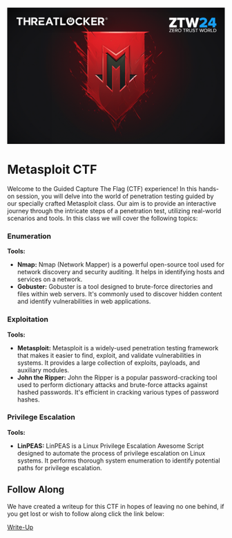 ![ThreatLocker Metasploit Banner](../Assets/Metasploit_CTF/metasploit_header_600x375.png)

# Metasploit CTF

Welcome to the Guided Capture The Flag (CTF) experience! In this hands-on
session, you will delve into the world of penetration testing guided by our
specially crafted Metasploit class. Our aim is to provide an interactive journey
through the intricate steps of a penetration test, utilizing real-world scenarios
and tools. In this class we will cover the following topics:

### Enumeration

**Tools:**

- **Nmap:** Nmap (Network Mapper) is a powerful open-source tool used for
  network discovery and security auditing. It helps in identifying hosts and
  services on a network.
- **Gobuster:** Gobuster is a tool designed to brute-force directories and files
  within web servers. It's commonly used to discover hidden content and identify
  vulnerabilities in web applications.

### Exploitation

**Tools:**

- **Metasploit:** Metasploit is a widely-used penetration testing framework that
  makes it easier to find, exploit, and validate vulnerabilities in systems. It
  provides a large collection of exploits, payloads, and auxiliary modules.
- **John the Ripper:** John the Ripper is a popular password-cracking tool used
  to perform dictionary attacks and brute-force attacks against hashed passwords.
  It's efficient in cracking various types of password hashes.

### Privilege Escalation

**Tools:**

- **LinPEAS:** LinPEAS is a Linux Privilege Escalation Awesome Script designed
  to automate the process of privilege escalation on Linux systems. It performs
  thorough system enumeration to identify potential paths for privilege escalation.

## Follow Along

We have created a writeup for this CTF in hopes of leaving no one behind, if you
get lost or wish to follow along click the link below:

[Write-Up](Write-Ups/Dina.md)
